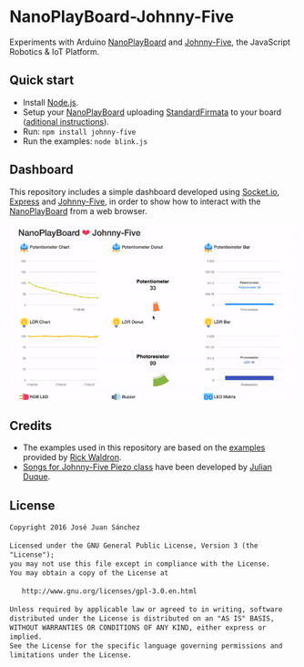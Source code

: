 # NanoPlayBoard-Johnny-Five
Experiments with Arduino [NanoPlayBoard][1] and [Johnny-Five][2], the JavaScript Robotics &amp; IoT Platform.

## Quick start
* Install [Node.js][3].
* Setup your [NanoPlayBoard][1] uploading [StandardFirmata][4] to your board ([aditional instructions][5]).
* Run: `npm install johnny-five`
* Run the examples: `node blink.js`

## Dashboard
This repository includes a simple dashboard developed using [Socket.io][8], [Express][9] and [Johnny-Five][2], in order to show how to interact with the [NanoPlayBoard][1] from a web browser.

![Dashboard][10]

## Credits
* The examples used in this repository are based on the [examples][11] provided by [Rick Waldron][12].
* [Songs for Johnny-Five Piezo class][6] have been developed by [Julian Duque][7].

## License

```
Copyright 2016 José Juan Sánchez

Licensed under the GNU General Public License, Version 3 (the "License");
you may not use this file except in compliance with the License.
You may obtain a copy of the License at

   http://www.gnu.org/licenses/gpl-3.0.en.html

Unless required by applicable law or agreed to in writing, software
distributed under the License is distributed on an "AS IS" BASIS,
WITHOUT WARRANTIES OR CONDITIONS OF ANY KIND, either express or implied.
See the License for the specific language governing permissions and
limitations under the License.
```

[1]: http://nanoplayboard.org
[2]: http://johnny-five.io
[3]: http://nodejs.org/download/
[4]: http://github.com/firmata/arduino
[5]: http://johnny-five.io/platform-support/#arduino-nano
[6]: http://github.com/julianduque/j5-songs
[7]: http://github.com/julianduque
[8]: http://socket.io
[9]: http://expressjs.com
[10]: http://github.com/josejuansanchez/NanoPlayBoard-Johnny-Five/blob/master/extras/nanoplayboard-dashboard-j5.gif
[11]: http://github.com/rwaldron/johnny-five
[12]: http://github.com/rwaldron

